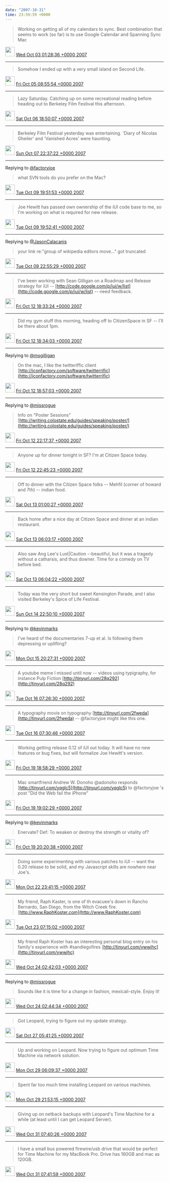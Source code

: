 ```yaml
---    
date: "2007-10-31"
time: 23:59:59 +0000
---
```


> Working on getting all of my calendars to sync. Best combination that seems to work (so far) is to use Google Calendar and Spanning Sync Mac

<img src="{{ site.url }}{{ site.baseurl }}/assets/images/media/tweet.ico" width="30" /> [Wed Oct 03 01:28:36 +0000 2007](https://twitter.com/ChristopherA/status/308358432)

----

> Somehow I ended up with a very small island on Second Life.

<img src="{{ site.url }}{{ site.baseurl }}/assets/images/media/tweet.ico" width="30" /> [Fri Oct 05 08:55:54 +0000 2007](https://twitter.com/ChristopherA/status/313762022)

----

> Lazy Saturday. Catching up on some recreational reading before heading out to Berkeley Film Festival this afternoon.

<img src="{{ site.url }}{{ site.baseurl }}/assets/images/media/tweet.ico" width="30" /> [Sat Oct 06 18:50:07 +0000 2007](https://twitter.com/ChristopherA/status/316816012)

----

> Berkeley Film Festival yesterday was entertaining. 'Diary of Nicolas Gheiler' and 'Vanished Acres' were haunting.

<img src="{{ site.url }}{{ site.baseurl }}/assets/images/media/tweet.ico" width="30" /> [Sun Oct 07 22:37:22 +0000 2007](https://twitter.com/ChristopherA/status/318991522)

----

Replying to [@factoryjoe](https://twitter.com/chrismessina/status/323488412)

> what SVN tools do you prefer on the Mac?

<img src="{{ site.url }}{{ site.baseurl }}/assets/images/media/tweet.ico" width="30" /> [Tue Oct 09 19:51:53 +0000 2007](https://twitter.com/ChristopherA/status/323562052)

----

> Joe Hewitt has passed own ownership of the iUI code base to me, so I'm working on what is required for new release.

<img src="{{ site.url }}{{ site.baseurl }}/assets/images/media/tweet.ico" width="30" /> [Tue Oct 09 19:52:41 +0000 2007](https://twitter.com/ChristopherA/status/323563092)

----

Replying to [@JasonCalacanis](https://twitter.com/Jason/status/323883672)

> your link re:"group of wikipedia editors move..." got truncated

<img src="{{ site.url }}{{ site.baseurl }}/assets/images/media/tweet.ico" width="30" /> [Tue Oct 09 22:55:29 +0000 2007](https://twitter.com/ChristopherA/status/323889442)

----

> I've been working with Sean Gilligan on a Roadmap and Release strategy for iUI -- [http://code.google.com/p/iui/w/list](http://code.google.com/p/iui/w/list) -- need feedback.

<img src="{{ site.url }}{{ site.baseurl }}/assets/images/media/tweet.ico" width="30" /> [Fri Oct 12 18:33:24 +0000 2007](https://twitter.com/ChristopherA/status/331377032)

----

> Did my gym stuff this morning, heading off to CitizenSpace in SF -- I'll be there about 1pm.

<img src="{{ site.url }}{{ site.baseurl }}/assets/images/media/tweet.ico" width="30" /> [Fri Oct 12 18:34:03 +0000 2007](https://twitter.com/ChristopherA/status/331378492)

----

Replying to [@msgilligan](https://twitter.com/msgilligan/status/15353801)

> On the mac, I like the twitteriffic client [http://iconfactory.com/software/twitterrific](http://iconfactory.com/software/twitterrific)

<img src="{{ site.url }}{{ site.baseurl }}/assets/images/media/tweet.ico" width="30" /> [Fri Oct 12 18:57:03 +0000 2007](https://twitter.com/ChristopherA/status/331421032)

----

Replying to [@missrogue](https://twitter.com/missrogue/status/331753322)

> Info on "Poster Sessions" [http://writing.colostate.edu/guides/speaking/poster/](http://writing.colostate.edu/guides/speaking/poster/)

<img src="{{ site.url }}{{ site.baseurl }}/assets/images/media/tweet.ico" width="30" /> [Fri Oct 12 22:17:37 +0000 2007](https://twitter.com/ChristopherA/status/331776462)

----

> Anyone up for dinner tonight in SF? I'm at Citizen Space today.

<img src="{{ site.url }}{{ site.baseurl }}/assets/images/media/tweet.ico" width="30" /> [Fri Oct 12 22:45:23 +0000 2007](https://twitter.com/ChristopherA/status/331819802)

----

> Off to dinner with the Citizen Space folks -- Mehfil (corner of howard and 7th) -- indian food.

<img src="{{ site.url }}{{ site.baseurl }}/assets/images/media/tweet.ico" width="30" /> [Sat Oct 13 01:00:27 +0000 2007](https://twitter.com/ChristopherA/status/332024262)

----

> Back home after a nice day at Citizen Space and dinner at an indian restaurant.

<img src="{{ site.url }}{{ site.baseurl }}/assets/images/media/tweet.ico" width="30" /> [Sat Oct 13 06:03:17 +0000 2007](https://twitter.com/ChristopherA/status/332442812)

----

> Also saw Ang Lee's Lust|Caution --beautiful, but it was a tragedy without a catharsis, and thus downer. Time for a comedy on TV before bed.

<img src="{{ site.url }}{{ site.baseurl }}/assets/images/media/tweet.ico" width="30" /> [Sat Oct 13 06:04:22 +0000 2007](https://twitter.com/ChristopherA/status/332444162)

----

> Today was the very short but sweet Kensington Parade, and I also visited Berkeley's Spice of Life Festival.

<img src="{{ site.url }}{{ site.baseurl }}/assets/images/media/tweet.ico" width="30" /> [Sun Oct 14 22:50:10 +0000 2007](https://twitter.com/ChristopherA/status/335850402)

----

Replying to [@kevinmarks](https://twitter.com/kevinmarks/status/337901442)

> I've heard of the documentaries 7-up et al. Is following them depressing or uplifting?

<img src="{{ site.url }}{{ site.baseurl }}/assets/images/media/tweet.ico" width="30" /> [Mon Oct 15 20:27:31 +0000 2007](https://twitter.com/ChristopherA/status/338053002)

----

> A youtube meme I missed until now -- videos using typigraphy, for instance Pulp Fiction [http://tinyurl.com/28q292](http://tinyurl.com/28q292)

<img src="{{ site.url }}{{ site.baseurl }}/assets/images/media/tweet.ico" width="30" /> [Tue Oct 16 07:26:30 +0000 2007](https://twitter.com/ChristopherA/status/339135072)

----

> A typography movie on typography [http://tinyurl.com/2fweda](http://tinyurl.com/2fweda) -- @factoryjoe might like this one.

<img src="{{ site.url }}{{ site.baseurl }}/assets/images/media/tweet.ico" width="30" /> [Tue Oct 16 07:30:46 +0000 2007](https://twitter.com/ChristopherA/status/339140562)

----

> Working getting release 0.12 of iUI out today. It will have no new features or bug fixes, but will formalize Joe Hewitt's version.

<img src="{{ site.url }}{{ site.baseurl }}/assets/images/media/tweet.ico" width="30" /> [Fri Oct 19 18:58:29 +0000 2007](https://twitter.com/ChristopherA/status/348497882)

----

> Mac smartfriend Andrew W. Donoho @adonoho responds [http://tinyurl.com/yqglc5](http://tinyurl.com/yqglc5) to @factoryjoe 's post "Did the Web fail the iPhone"

<img src="{{ site.url }}{{ site.baseurl }}/assets/images/media/tweet.ico" width="30" /> [Fri Oct 19 19:02:29 +0000 2007](https://twitter.com/ChristopherA/status/348506812)

----

Replying to [@kevinmarks](https://twitter.com/kevinmarks/status/348624752)

> Enervate? Def: To weaken or destroy the strength or vitality of?

<img src="{{ site.url }}{{ site.baseurl }}/assets/images/media/tweet.ico" width="30" /> [Fri Oct 19 20:20:38 +0000 2007](https://twitter.com/ChristopherA/status/348651532)

----

> Doing some experimenting with various patches to iUI -- want the 0.20 release to be solid, and my Javascript skills are nowhere near Joe's.

<img src="{{ site.url }}{{ site.baseurl }}/assets/images/media/tweet.ico" width="30" /> [Mon Oct 22 23:41:15 +0000 2007](https://twitter.com/ChristopherA/status/355882212)

----

> My friend, Raph Kaster, is one of th evacuee's down in Rancho Bernardo, San Diego, from the Witch Creek fire. [http://www.RaphKoster.com](http://www.RaphKoster.com)

<img src="{{ site.url }}{{ site.baseurl }}/assets/images/media/tweet.ico" width="30" /> [Tue Oct 23 07:15:02 +0000 2007](https://twitter.com/ChristopherA/status/356651012)

----

> My friend Raph Koster has an interesting personal blog entry on his family's experience with #sandiegofires [http://tinyurl.com/ywwjhc](http://tinyurl.com/ywwjhc)

<img src="{{ site.url }}{{ site.baseurl }}/assets/images/media/tweet.ico" width="30" /> [Wed Oct 24 02:42:03 +0000 2007](https://twitter.com/ChristopherA/status/358889092)

----

Replying to [@missrogue](https://twitter.com/missrogue/status/358883392)

> Sounds like it is time for a change in fashion, mexicali-style. Enjoy it!

<img src="{{ site.url }}{{ site.baseurl }}/assets/images/media/tweet.ico" width="30" /> [Wed Oct 24 02:44:34 +0000 2007](https://twitter.com/ChristopherA/status/358893272)

----

> Got Leopard, trying to figure out my update strategy.

<img src="{{ site.url }}{{ site.baseurl }}/assets/images/media/tweet.ico" width="30" /> [Sat Oct 27 05:41:25 +0000 2007](https://twitter.com/ChristopherA/status/367481642)

----

> Up and working on Leopard. Now trying to figure out optimum Time Machine via network solution.

<img src="{{ site.url }}{{ site.baseurl }}/assets/images/media/tweet.ico" width="30" /> [Mon Oct 29 06:09:37 +0000 2007](https://twitter.com/ChristopherA/status/371895872)

----

> Spent far too much time installing Leopard on various machines.

<img src="{{ site.url }}{{ site.baseurl }}/assets/images/media/tweet.ico" width="30" /> [Mon Oct 29 21:53:15 +0000 2007](https://twitter.com/ChristopherA/status/373618112)

----

> Giving up on netback backups with Leopard's Time Machine for a while (at least until I can get Leopard Server).

<img src="{{ site.url }}{{ site.baseurl }}/assets/images/media/tweet.ico" width="30" /> [Wed Oct 31 07:40:26 +0000 2007](https://twitter.com/ChristopherA/status/377125612)

----

> I have a small bus powered firewire/usb drive that would be perfect for Time Machine for my MacBook Pro. Drive has 160GB and mac as 120GB.

<img src="{{ site.url }}{{ site.baseurl }}/assets/images/media/tweet.ico" width="30" /> [Wed Oct 31 07:41:59 +0000 2007](https://twitter.com/ChristopherA/status/377127992)